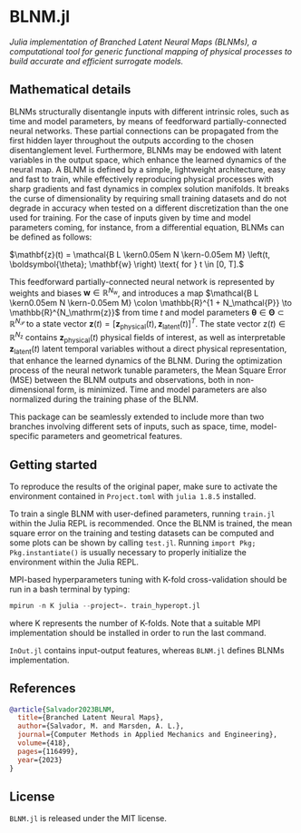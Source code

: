 # BLNM.jl

*Julia implementation of Branched Latent Neural Maps (BLNMs), a computational tool for generic functional mapping of physical processes to build accurate and efficient surrogate models.*

## Mathematical details

BLNMs structurally disentangle inputs with different intrinsic roles, such as time and model parameters, by means of feedforward partially-connected neural networks. These partial connections can be propagated from the first hidden layer throughout the outputs according to the chosen disentanglement level. Furthermore, BLNMs may be endowed with latent variables in the output space, which enhance the learned dynamics of the neural map. A BLNM is defined by a simple, lightweight architecture, easy and fast to train, while effectively reproducing physical processes with sharp gradients and fast dynamics in complex solution manifolds. It breaks the curse of dimensionality by requiring small training datasets and do not degrade in accuracy when tested on a different discretization than the one used for training.
For the case of inputs given by time and model parameters coming, for instance, from a differential equation, BLNMs can be defined as follows:

$\mathbf{z}(t) = \mathcal{B L \kern0.05em N \kern-0.05em M} \left(t, \boldsymbol{\theta}; \mathbf{w} \right) \text{ for } t \in [0, T].$

This feedforward partially-connected neural network is represented by weights and biases $\mathbf{w} \in \mathbb{R}^{N_\mathrm{w}}$, and introduces a map $\mathcal{B L \kern0.05em N \kern-0.05em M} \colon \mathbb{R}^{1 + N_\mathcal{P}} \to \mathbb{R}^{N_\mathrm{z}}$ from time $t$ and model parameters $\boldsymbol{\theta} \in \boldsymbol{\Theta} \subset \mathbb{R}^{N_\mathcal{P}}$ to a state vector $\mathbf{z}(t) = [\mathbf{z}_ \mathrm{physical}(t), \mathbf{z}_ \mathrm{latent}(t)]^T$.
The state vector $\mathrm{z}(t) \in \mathbb{R}^{N_\mathrm{z}}$ contains $\mathbf{z}_ \mathrm{physical}(t)$ physical fields of interest, as well as interpretable $\mathbf{z}_\mathrm{latent}(t)$ latent temporal variables without a direct physical representation, that enhance the learned dynamics of the BLNM.
During the optimization process of the neural network tunable parameters, the Mean Square Error (MSE) between the BLNM outputs and observations, both in non-dimensional form, is minimized.
Time and model parameters are also normalized during the training phase of the BLNM.

This package can be seamlessly extended to include more than two branches involving different sets of inputs, such as space, time, model-specific parameters and geometrical features.

## Getting started

To reproduce the results of the original paper, make sure to activate the environment contained in `Project.toml` with `julia 1.8.5` installed.

To train a single BLNM with user-defined parameters, running `train.jl` within the Julia REPL is recommended.
Once the BLNM is trained, the mean square error on the training and testing datasets can be computed and some plots can be shown by calling `test.jl`.
Running `import Pkg; Pkg.instantiate()` is usually necessary to properly initialize the environment within the Julia REPL.

MPI-based hyperparameters tuning with K-fold cross-validation should be run in a bash terminal by typing:
```julia
mpirun -n K julia --project=. train_hyperopt.jl
```
where K represents the number of K-folds.
Note that a suitable MPI implementation should be installed in order to run the last command.

`InOut.jl` contains input-output features, whereas `BLNM.jl` defines BLNMs implementation.

## References
```bibtex
@article{Salvador2023BLNM,
  title={Branched Latent Neural Maps},
  author={Salvador, M. and Marsden, A. L.},
  journal={Computer Methods in Applied Mechanics and Engineering},
  volume={418},
  pages={116499},
  year={2023}
}
```

## License
`BLNM.jl` is released under the MIT license.
